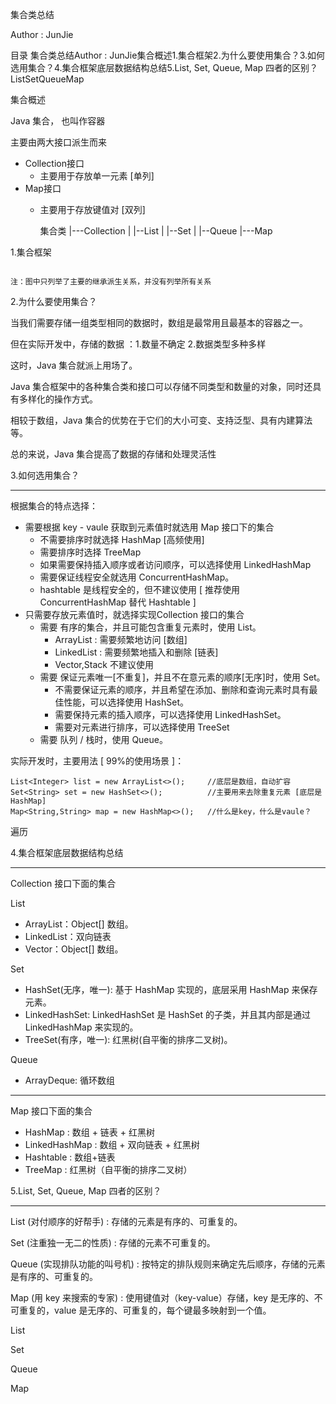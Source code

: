 集合类总结

Author : JunJie



目录 集合类总结Author : JunJie集合概述1.集合框架2.为什么要使用集合？3.如何选用集合？4.集合框架底层数据结构总结5.List, Set, Queue, Map 四者的区别？ListSetQueueMap



集合概述

Java 集合， 也叫作容器

主要由两大接口派生而来

- Collection接口
  - 主要用于存放单一元素 [单列]
- Map接口
  - 主要用于存放键值对 [双列]

    集合类
      |---Collection
      |       |--List
      |       |--Set
      |       |--Queue
      |---Map





1.集合框架



																		注：图中只列举了主要的继承派生关系，并没有列举所有关系



2.为什么要使用集合？

当我们需要存储一组类型相同的数据时，数组是最常用且最基本的容器之一。

但在实际开发中，存储的数据 ：1.数量不确定 2.数据类型多种多样 

这时，Java 集合就派上用场了。

Java 集合框架中的各种集合类和接口可以存储不同类型和数量的对象，同时还具有多样化的操作方式。

相较于数组，Java 集合的优势在于它们的大小可变、支持泛型、具有内建算法等。

总的来说，Java 集合提高了数据的存储和处理灵活性



3.如何选用集合？

---

根据集合的特点选择：

- 需要根据 key - vaule 获取到元素值时就选用 Map 接口下的集合
  - 不需要排序时就选择 HashMap [高频使用]
  - 需要排序时选择 TreeMap
  - 如果需要保持插入顺序或者访问顺序，可以选择使用 LinkedHashMap
  - 需要保证线程安全就选用 ConcurrentHashMap。
  - hashtable 是线程安全的，但不建议使用 [ 推荐使用 ConcurrentHashMap 替代 Hashtable ]
- 只需要存放元素值时，就选择实现Collection 接口的集合
  - 需要 有序的集合，并且可能包含重复元素时，使用 List。
    - ArrayList : 需要频繁地访问 [数组]
    - LinkedList : 需要频繁地插入和删除 [链表]
    - Vector,Stack 不建议使用
  - 需要 保证元素唯一[不重复]，并且不在意元素的顺序[无序]时，使用 Set。
    - 不需要保证元素的顺序，并且希望在添加、删除和查询元素时具有最佳性能，可以选择使用 HashSet。
    - 需要保持元素的插入顺序，可以选择使用 LinkedHashSet。
    - 需要对元素进行排序，可以选择使用 TreeSet
  - 需要 队列 / 栈时，使用 Queue。



实际开发时，主要用法 [ 99%的使用场景 ]：

    List<Integer> list = new ArrayList<>();		//底层是数组，自动扩容
    Set<String> set = new HashSet<>();			//主要用来去除重复元素 [底层是HashMap]
    Map<String,String> map = new HashMap<>();	//什么是key，什么是vaule？

遍历





4.集合框架底层数据结构总结

---

 Collection 接口下面的集合

List

- ArrayList：Object[] 数组。
- LinkedList：双向链表
- Vector：Object[] 数组。

Set

- HashSet(无序，唯一): 基于 HashMap 实现的，底层采用 HashMap 来保存元素。
- LinkedHashSet: LinkedHashSet 是 HashSet 的子类，并且其内部是通过 LinkedHashMap 来实现的。
- TreeSet(有序，唯一): 红黑树(自平衡的排序二叉树)。

Queue

- ArrayDeque: 循环数组

---

 Map 接口下面的集合

- HashMap : 数组 + 链表 + 红黑树
- LinkedHashMap : 数组 + 双向链表 + 红黑树
- Hashtable : 数组+链表
- TreeMap : 红黑树（自平衡的排序二叉树）



5.List, Set, Queue, Map 四者的区别？

---

List  (对付顺序的好帮手) : 存储的元素是有序的、可重复的。

Set  (注重独一无二的性质) : 存储的元素不可重复的。

Queue  (实现排队功能的叫号机) : 按特定的排队规则来确定先后顺序，存储的元素是有序的、可重复的。

Map  (用 key 来搜索的专家) : 使用键值对（key-value）存储，key 是无序的、不可重复的，value 是无序的、可重复的，每个键最多映射到一个值。





List





Set





Queue





Map






